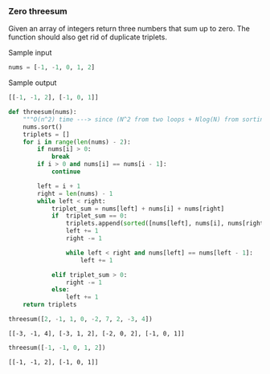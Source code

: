 ### Zero threesum
Given an array of integers return three numbers that sum up to zero. The function should also get rid of duplicate triplets.

Sample input
```python
nums = [-1, -1, 0, 1, 2]
```

Sample output
```python
[[-1, -1, 2], [-1, 0, 1]]

```


```python
def threesum(nums):
    """O(n^2) time ---> since (N^2 from two loops + Nlog(N) from sorting) is asympotically equivalent to O(N^2))  |  O(nlog n) space"""
    nums.sort()
    triplets = []
    for i in range(len(nums) - 2):
        if nums[i] > 0:
            break
        if i > 0 and nums[i] == nums[i - 1]:
            continue

        left = i + 1
        right = len(nums) - 1
        while left < right:
            triplet_sum = nums[left] + nums[i] + nums[right]
            if  triplet_sum == 0:
                triplets.append(sorted([nums[left], nums[i], nums[right]]))
                left += 1
                right -= 1

                while left < right and nums[left] == nums[left - 1]:
                    left += 1

            elif triplet_sum > 0:
                right -= 1
            else:
                left += 1
    return triplets
```


```python
threesum([2, -1, 1, 0, -2, 7, 2, -3, 4])

```




    [[-3, -1, 4], [-3, 1, 2], [-2, 0, 2], [-1, 0, 1]]




```python
threesum([-1, -1, 0, 1, 2])
```




    [[-1, -1, 2], [-1, 0, 1]]


